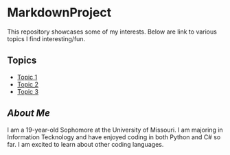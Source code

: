 # MarkdownProject
This repository showcases some of my interests. Below are link to various topics I find interesting/fun.
## Topics
- [Topic 1](skiing.md)
- [Topic 2](videoGames.md)
- [Topic 3](space.md)

## *About Me*
I am a 19-year-old Sophomore at the University of Missouri. I am majoring in Information Tecknology and have enjoyed coding in both Python and C# so far. I am excited to learn about other coding languages.
